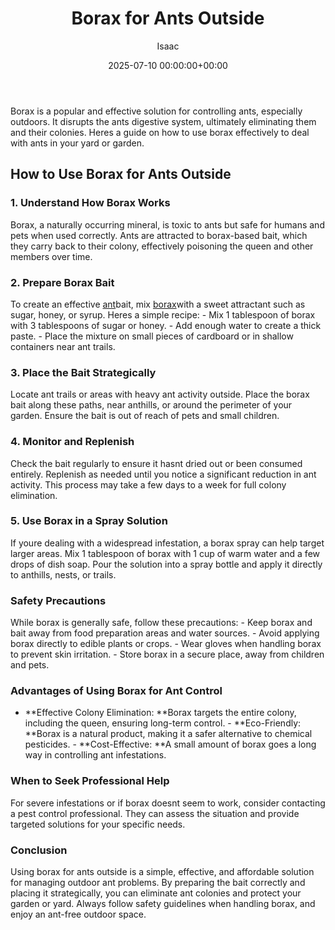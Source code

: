 ﻿---
title: Borax for Ants Outside
description: Borax is a popular and effective solution for controlling ants, especially outdoors. It disrupts the ants digestive system, ultimately eliminating them and...
slug: /borax-for-ants-outside/
date: 2025-07-10 00:00:00+00:00
lastmod: 2025-07-10 00:00:00+03:00
author: Isaac
categories:

- Guide
tags:

- guide

- borax

- ant
layout: post
---

Borax is a popular and effective solution for controlling ants, especially outdoors. It disrupts the ants digestive system, ultimately eliminating them and their colonies. Heres a guide on how to use borax effectively to deal with ants in your yard or garden.

##  How to Use Borax for Ants Outside

###  1. Understand How Borax Works

Borax, a naturally occurring mineral, is toxic to ants but safe for humans and pets when used correctly. Ants are attracted to borax-based bait, which they carry back to their colony, effectively poisoning the queen and other members over time.

###  2. Prepare Borax Bait

To create an effective [ant](https://pestpolicy.com/ant-control-in-bellingham/)bait, mix [borax](https://pestpolicy.com/borax-flea-killer/)with a sweet attractant such as sugar, honey, or syrup. Heres a simple recipe: - Mix 1 tablespoon of borax with 3 tablespoons of sugar or honey. - Add enough water to create a thick paste. - Place the mixture on small pieces of cardboard or in shallow containers near ant trails.

###  3. Place the Bait Strategically

Locate ant trails or areas with heavy ant activity outside. Place the borax bait along these paths, near anthills, or around the perimeter of your garden. Ensure the bait is out of reach of pets and small children.

###  4. Monitor and Replenish

Check the bait regularly to ensure it hasnt dried out or been consumed entirely. Replenish as needed until you notice a significant reduction in ant activity. This process may take a few days to a week for full colony elimination.

###  5. Use Borax in a Spray Solution

If youre dealing with a widespread infestation, a borax spray can help target larger areas. Mix 1 tablespoon of borax with 1 cup of warm water and a few drops of dish soap. Pour the solution into a spray bottle and apply it directly to anthills, nests, or trails.

###  Safety Precautions

While borax is generally safe, follow these precautions: - Keep borax and bait away from food preparation areas and water sources. - Avoid applying borax directly to edible plants or crops. - Wear gloves when handling borax to prevent skin irritation. - Store borax in a secure place, away from children and pets.

###  Advantages of Using Borax for Ant Control

- **Effective Colony Elimination: **Borax targets the entire colony, including the queen, ensuring long-term control. - **Eco-Friendly: **Borax is a natural product, making it a safer alternative to chemical pesticides. - **Cost-Effective: **A small amount of borax goes a long way in controlling ant infestations.

###  When to Seek Professional Help

For severe infestations or if borax doesnt seem to work, consider contacting a pest control professional. They can assess the situation and provide targeted solutions for your specific needs.

###  Conclusion

Using borax for ants outside is a simple, effective, and affordable solution for managing outdoor ant problems. By preparing the bait correctly and placing it strategically, you can eliminate ant colonies and protect your garden or yard. Always follow safety guidelines when handling borax, and enjoy an ant-free outdoor space.
